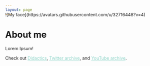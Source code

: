 ```yaml
---
layout: page
---
```


<span style="display:block; margin-top:-30px;">
![My face](https://avatars.githubusercontent.com/u/32716448?v=4)
</span>


# About me

Lorem Ipsum!

Check out
<a style="color:#8dd3c7" href="/didactics.html">Didactics</a>,
<a style="color:#8dd3c7" href="/twitter.html">Twitter archive</a>, and
<a style="color:#8dd3c7" href="/youtube.html">YouTube archive</a>.
